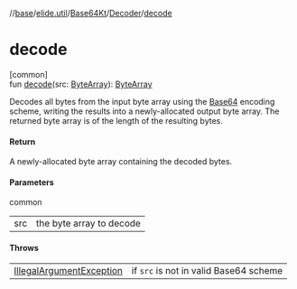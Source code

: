 //[base](../../../../index.md)/[elide.util](../../index.md)/[Base64Kt](../index.md)/[Decoder](index.md)/[decode](decode.md)

# decode

[common]\
fun [decode](decode.md)(src: [ByteArray](https://kotlinlang.org/api/latest/jvm/stdlib/kotlin/-byte-array/index.html)): [ByteArray](https://kotlinlang.org/api/latest/jvm/stdlib/kotlin/-byte-array/index.html)

Decodes all bytes from the input byte array using the [Base64](../../-base64/index.md) encoding scheme, writing the results into a newly-allocated output byte array. The returned byte array is of the length of the resulting bytes.

#### Return

A newly-allocated byte array containing the decoded bytes.

#### Parameters

common

| | |
|---|---|
| src | the byte array to decode |

#### Throws

| | |
|---|---|
| [IllegalArgumentException](https://kotlinlang.org/api/latest/jvm/stdlib/kotlin/-illegal-argument-exception/index.html) | if `src` is not in valid Base64 scheme |

